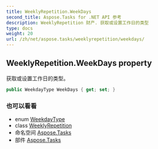 ```yaml
---
title: WeeklyRepetition.WeekDays
second_title: Aspose.Tasks for .NET API 参考
description: WeeklyRepetition 财产. 获取或设置工作日的类型
type: docs
weight: 20
url: /zh/net/aspose.tasks/weeklyrepetition/weekdays/
---
```

## WeeklyRepetition.WeekDays property

获取或设置工作日的类型。

```csharp
public WeekdayType WeekDays { get; set; }
```

### 也可以看看

* enum [WeekdayType](../../weekdaytype/)
* class [WeeklyRepetition](../)
* 命名空间 [Aspose.Tasks](../../weeklyrepetition/)
* 部件 [Aspose.Tasks](../../../)


